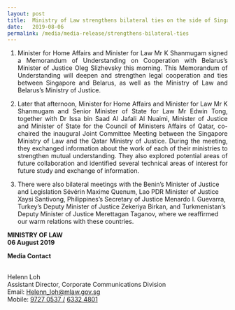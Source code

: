 ```yaml
---
layout: post
title:  Ministry of Law strengthens bilateral ties on the side of Singapore Convention Signing Ceremony and Conference
date:   2019-08-06
permalink: /media/media-release/strengthens-bilateral-ties
---
```


 <div>
                      <ol type="1">
                        <li>
                          <p align="justify">Minister for Home Affairs and Minister for Law Mr K Shanmugam signed a Memorandum of Understanding on Cooperation with Belarus’s Minister of Justice Oleg Slizhevsky this morning. This Memorandum of Understanding will deepen and strengthen legal cooperation and ties between Singapore and Belarus, as well as the Ministry of Law and Belarus’s Ministry of Justice.
                          </p> 
                        </li>
                        <li>
                          <p align="justify">Later that afternoon, Minister for Home Affairs and Minister for Law Mr K Shanmugam and Senior Minister of State for Law Mr Edwin Tong, together with Dr Issa bin Saad Al Jafali Al Nuaimi, Minister of Justice and Minister of State for the Council of Ministers Affairs of Qatar, co-chaired the inaugural Joint Committee Meeting between the Singapore Ministry of Law and the Qatar Ministry of Justice. During the meeting, they exchanged information about the work of each of their ministries to strengthen mutual understanding. They also explored potential areas of future collaboration and identified several technical areas of interest for future study and exchange of information.</p> 
                        </li>
                        <li>
 <p align="justfy">There were also bilateral meetings with the Benin’s Minister of Justice and Legislation Sévérin Maxime Quenum, Lao PDR Minister of Justice Xaysi Santivong, Philippines’s Secretary of Justice Menardo I. Guevarra, Turkey’s Deputy Minister of Justice Zekeriya Birkan, and Turkmenistan’s Deputy Minister of Justice Merettagan Taganov, where we reaffirmed our warm relations with these countries.</p> 
                        </li>
                      </ol>
 <p>
<b> MINISTRY OF LAW </b> <br> <b> 06 August 2019 </b>  
  </p>               
<b> Media Contact </b> <br><br>
 <p> Helenn Loh <br>
Assistant Director, Corporate Communications Division <br>
Email: <a href="mailto:Helenn_loh@mlaw.gov.sg">Helenn_loh@mlaw.gov.sg </a> <br>
Mobile: <a href="tel:+6597270537"> 9727 0537 /</a>   <a href="tel:+6563324801">6332 4801</a> </p>
